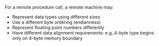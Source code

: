 For a remote procedure call, a remote machine may:
* Represent data types using different sizes
* Use a different byte ordering (endianness)
* Represent floating point numbers differently
* Have different data alignment requirements: e.g.,4-byte type begins only on 4-byte memory boundary
